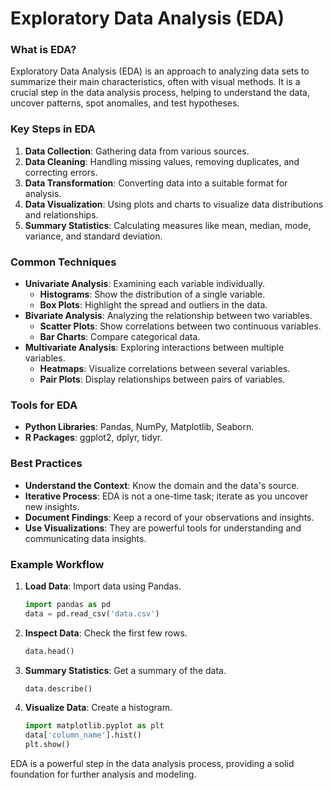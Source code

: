 # **Exploratory Data Analysis (EDA)**

### What is EDA?
Exploratory Data Analysis (EDA) is an approach to analyzing data sets to summarize their main characteristics, often with visual methods. It is a crucial step in the data analysis process, helping to understand the data, uncover patterns, spot anomalies, and test hypotheses.

### Key Steps in EDA
1. **Data Collection**: Gathering data from various sources.
2. **Data Cleaning**: Handling missing values, removing duplicates, and correcting errors.
3. **Data Transformation**: Converting data into a suitable format for analysis.
4. **Data Visualization**: Using plots and charts to visualize data distributions and relationships.
5. **Summary Statistics**: Calculating measures like mean, median, mode, variance, and standard deviation.

### Common Techniques
- **Univariate Analysis**: Examining each variable individually.
  - **Histograms**: Show the distribution of a single variable.
  - **Box Plots**: Highlight the spread and outliers in the data.
- **Bivariate Analysis**: Analyzing the relationship between two variables.
  - **Scatter Plots**: Show correlations between two continuous variables.
  - **Bar Charts**: Compare categorical data.
- **Multivariate Analysis**: Exploring interactions between multiple variables.
  - **Heatmaps**: Visualize correlations between several variables.
  - **Pair Plots**: Display relationships between pairs of variables.

### Tools for EDA
- **Python Libraries**: Pandas, NumPy, Matplotlib, Seaborn.
- **R Packages**: ggplot2, dplyr, tidyr.

### Best Practices
- **Understand the Context**: Know the domain and the data's source.
- **Iterative Process**: EDA is not a one-time task; iterate as you uncover new insights.
- **Document Findings**: Keep a record of your observations and insights.
- **Use Visualizations**: They are powerful tools for understanding and communicating data insights.

### Example Workflow
1. **Load Data**: Import data using Pandas.
   ```python
   import pandas as pd
   data = pd.read_csv('data.csv')
   ```
2. **Inspect Data**: Check the first few rows.
   ```python
   data.head()
   ```
3. **Summary Statistics**: Get a summary of the data.
   ```python
   data.describe()
   ```
4. **Visualize Data**: Create a histogram.
   ```python
   import matplotlib.pyplot as plt
   data['column_name'].hist()
   plt.show()
   ```

EDA is a powerful step in the data analysis process, providing a solid foundation for further analysis and modeling.